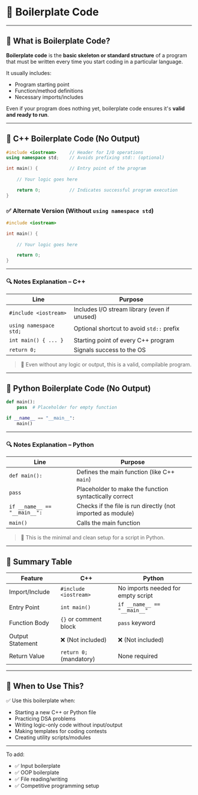 

# 📓 Boilerplate Code

---

## 🔹 What is Boilerplate Code?

**Boilerplate code** is the **basic skeleton or standard structure** of a program that must be written every time you start coding in a particular language.

It usually includes:

* Program starting point
* Function/method definitions
* Necessary imports/includes

Even if your program does nothing yet, boilerplate code ensures it's **valid and ready to run**.

---

## 🔸 C++ Boilerplate Code (No Output)

```cpp
#include <iostream>     // Header for I/O operations
using namespace std;    // Avoids prefixing std:: (optional)

int main() {            // Entry point of the program
    
    // Your logic goes here

    return 0;           // Indicates successful program execution
}
```

### ✅ Alternate Version (Without `using namespace std`)

```cpp
#include <iostream>

int main() {
    
    // Your logic goes here

    return 0;
}
```

---

### 🔍 Notes Explanation – C++

| Line                   | Purpose                                      |
| ---------------------- | -------------------------------------------- |
| `#include <iostream>`  | Includes I/O stream library (even if unused) |
| `using namespace std;` | Optional shortcut to avoid `std::` prefix    |
| `int main() { ... }`   | Starting point of every C++ program          |
| `return 0;`            | Signals success to the OS                    |

> 🔸 Even without any logic or output, this is a valid, compilable program.

---

## 🔸 Python Boilerplate Code (No Output)

```python
def main():
    pass  # Placeholder for empty function

if __name__ == "__main__":
    main()
```

---

### 🔍 Notes Explanation – Python

| Line                         | Purpose                                                     |
| ---------------------------- | ----------------------------------------------------------- |
| `def main():`                | Defines the main function (like C++ `main`)                 |
| `pass`                       | Placeholder to make the function syntactically correct      |
| `if __name__ == "__main__":` | Checks if the file is run directly (not imported as module) |
| `main()`                     | Calls the main function                                     |

> 🔸 This is the minimal and clean setup for a script in Python.

---

## 🔸 Summary Table

| Feature          | C++                     | Python                             |
| ---------------- | ----------------------- | ---------------------------------- |
| Import/Include   | `#include <iostream>`   | No imports needed for empty script |
| Entry Point      | `int main()`            | `if __name__ == "__main__"`        |
| Function Body    | `{}` or comment block   | `pass` keyword                     |
| Output Statement | ❌ (Not included)        | ❌ (Not included)                   |
| Return Value     | `return 0;` (mandatory) | None required                      |

---

## 🔹 When to Use This?

✅ Use this boilerplate when:

* Starting a new C++ or Python file
* Practicing DSA problems
* Writing logic-only code without input/output
* Making templates for coding contests
* Creating utility scripts/modules

---

To add:

* ✅ Input boilerplate
* ✅ OOP boilerplate
* ✅ File reading/writing
* ✅ Competitive programming setup
